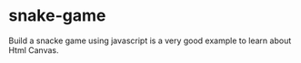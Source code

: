 # snake-game
Build a snacke game using javascript is a very good example to learn about Html Canvas.
